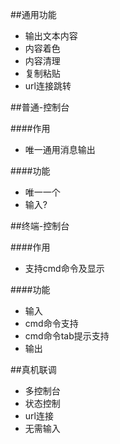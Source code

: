 ##通用功能
- 输出文本内容
- 内容着色
- 内容清理
- 复制粘贴
- url连接跳转


##普通-控制台

####作用
- 唯一通用消息输出

####功能
- 唯一一个
- 输入?


##终端-控制台

####作用

- 支持cmd命令及显示

####功能

- 输入
- cmd命令支持
- cmd命令tab提示支持
- 输出




##真机联调
- 多控制台
- 状态控制
- url连接
- 无需输入
